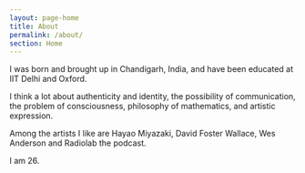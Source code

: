 ```yaml
---
layout: page-home
title: About
permalink: /about/
section: Home
---
```

<!--
<img class='inset right' src='/1.jpg' title='Piyush Ahuja' width='200px'  /> 
-->
I was born and brought up in Chandigarh, India, and have been educated at IIT Delhi and Oxford. 

I think a lot about authenticity and identity, the possibility of communication, the problem of consciousness, philosophy of mathematics, and artistic expression. 

Among the artists I like are Hayao Miyazaki, David Foster Wallace, Wes Anderson and Radiolab the podcast. 

I am 26. 





